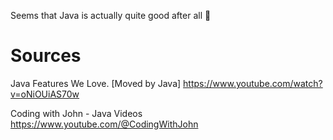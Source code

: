 Seems that Java is actually quite good after all 🙂

# Sources

Java Features We Love. [Moved by Java]
https://www.youtube.com/watch?v=oNiOUiAS70w

Coding with John - Java Videos
https://www.youtube.com/@CodingWithJohn
